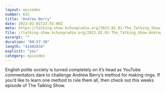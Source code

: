 ```yaml
---
layout: episodes
number: 615
title: "Andrew Berry"
date: 2023-02-01T23:55:00Z
meta: https://talking-show.kchungradio.org/2023.02.01-The_Talking_Show-Andrew_Berry.mp3
file: //talking-show.kchungradio.org/2023.02.01-The_Talking_Show-Andrew_Berry.mp3
excerpt: ""
duration: "00:57:30"
length: "41402034"
explicit: "yes"
category: episodes
---
```

English polite society is turned completely on it’s head as YouTube commentators dare to challenge Andrew Berry’s method for making rings. If you’d like to learn one method to rule them all, then check out this weeks episode of The Talking Show.
